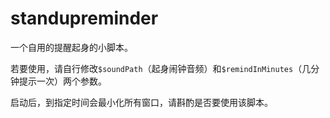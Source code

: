 # standupreminder
一个自用的提醒起身的小脚本。

若要使用，请自行修改`$soundPath`（起身闹钟音频）和`$remindInMinutes`（几分钟提示一次）两个参数。

启动后，到指定时间会最小化所有窗口，请斟酌是否要使用该脚本。